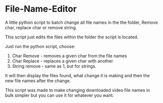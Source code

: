 # File-Name-Editor
A little python script to batch change all file names in the the folder, Remove char, replace char or remove string.

This script just edits the files within the folder the script is located.

Just run the python script, choose:
1. Char Remove - removes a given char from the file names
2. Char Replace - replaces a given char with another
3. String remove - same as 1, but for strings.

It will then display the files found, what change it is making and then the new file names after the change.

This script was made to make changing downloaded video file names in bulk simpler but you can use it for whatever you want.
